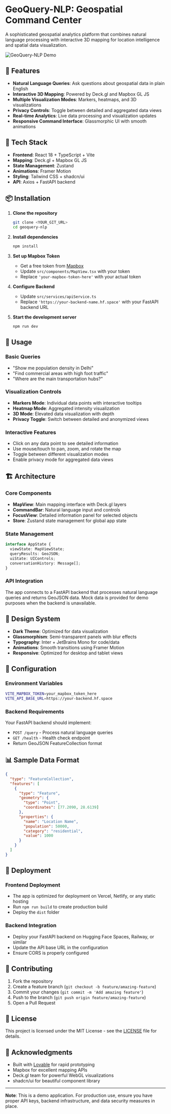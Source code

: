 # GeoQuery-NLP: Geospatial Command Center

A sophisticated geospatial analytics platform that combines natural language processing with interactive 3D mapping for location intelligence and spatial data visualization.

![GeoQuery-NLP Demo](https://images.unsplash.com/photo-1614730321146-b6fa6a46bcb4?w=1200&h=600&fit=crop&auto=format)

## 🌟 Features

- **Natural Language Queries**: Ask questions about geospatial data in plain English
- **Interactive 3D Mapping**: Powered by Deck.gl and Mapbox GL JS
- **Multiple Visualization Modes**: Markers, heatmaps, and 3D visualizations
- **Privacy Controls**: Toggle between detailed and aggregated data views
- **Real-time Analytics**: Live data processing and visualization updates
- **Responsive Command Interface**: Glassmorphic UI with smooth animations

## 🚀 Tech Stack

- **Frontend**: React 18 + TypeScript + Vite
- **Mapping**: Deck.gl + Mapbox GL JS
- **State Management**: Zustand
- **Animations**: Framer Motion
- **Styling**: Tailwind CSS + shadcn/ui
- **API**: Axios + FastAPI backend

## 📦 Installation

1. **Clone the repository**
   ```bash
   git clone <YOUR_GIT_URL>
   cd geoquery-nlp
   ```

2. **Install dependencies**
   ```bash
   npm install
   ```

3. **Set up Mapbox Token**
   - Get a free token from [Mapbox](https://mapbox.com)
   - Update `src/components/MapView.tsx` with your token
   - Replace `'your-mapbox-token-here'` with your actual token

4. **Configure Backend**
   - Update `src/services/apiService.ts`
   - Replace `'https://your-backend-name.hf.space'` with your FastAPI backend URL

5. **Start the development server**
   ```bash
   npm run dev
   ```

## 🎯 Usage

### Basic Queries
- "Show me population density in Delhi"
- "Find commercial areas with high foot traffic"
- "Where are the main transportation hubs?"

### Visualization Controls
- **Markers Mode**: Individual data points with interactive tooltips
- **Heatmap Mode**: Aggregated intensity visualization
- **3D Mode**: Elevated data visualization with depth
- **Privacy Toggle**: Switch between detailed and anonymized views

### Interactive Features
- Click on any data point to see detailed information
- Use mouse/touch to pan, zoom, and rotate the map
- Toggle between different visualization modes
- Enable privacy mode for aggregated data views

## 🏗️ Architecture

### Core Components
- **MapView**: Main mapping interface with Deck.gl layers
- **CommandBar**: Natural language input and controls
- **FocusView**: Detailed information panel for selected objects
- **Store**: Zustand state management for global app state

### State Management
```typescript
interface AppState {
  viewState: MapViewState;
  queryResults: GeoJSON;
  uiState: UIControls;
  conversationHistory: Message[];
}
```

### API Integration
The app connects to a FastAPI backend that processes natural language queries and returns GeoJSON data. Mock data is provided for demo purposes when the backend is unavailable.

## 🎨 Design System

- **Dark Theme**: Optimized for data visualization
- **Glassmorphism**: Semi-transparent panels with blur effects
- **Typography**: Inter + JetBrains Mono for code/data
- **Animations**: Smooth transitions using Framer Motion
- **Responsive**: Optimized for desktop and tablet views

## 🔧 Configuration

### Environment Variables
```bash
VITE_MAPBOX_TOKEN=your_mapbox_token_here
VITE_API_BASE_URL=https://your-backend.hf.space
```

### Backend Requirements
Your FastAPI backend should implement:
- `POST /query` - Process natural language queries
- `GET /health` - Health check endpoint
- Return GeoJSON FeatureCollection format

## 📊 Sample Data Format

```json
{
  "type": "FeatureCollection",
  "features": [
    {
      "type": "Feature",
      "geometry": {
        "type": "Point",
        "coordinates": [77.2090, 28.6139]
      },
      "properties": {
        "name": "Location Name",
        "population": 50000,
        "category": "residential",
        "value": 1000
      }
    }
  ]
}
```

## 🚀 Deployment

### Frontend Deployment
- The app is optimized for deployment on Vercel, Netlify, or any static hosting
- Run `npm run build` to create production build
- Deploy the `dist` folder

### Backend Integration
- Deploy your FastAPI backend on Hugging Face Spaces, Railway, or similar
- Update the API base URL in the configuration
- Ensure CORS is properly configured

## 🤝 Contributing

1. Fork the repository
2. Create a feature branch (`git checkout -b feature/amazing-feature`)
3. Commit your changes (`git commit -m 'Add amazing feature'`)
4. Push to the branch (`git push origin feature/amazing-feature`)
5. Open a Pull Request

## 📄 License

This project is licensed under the MIT License - see the [LICENSE](LICENSE) file for details.

## 🙏 Acknowledgments

- Built with [Lovable](https://lovable.dev) for rapid prototyping
- Mapbox for excellent mapping APIs
- Deck.gl team for powerful WebGL visualizations
- shadcn/ui for beautiful component library

---

**Note**: This is a demo application. For production use, ensure you have proper API keys, backend infrastructure, and data security measures in place.